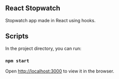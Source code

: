 ## React Stopwatch
Stopwatch app made in React using hooks.

## Scripts

In the project directory, you can run:

### `npm start`

Open [http://localhost:3000](http://localhost:3000) to view it in the browser.

